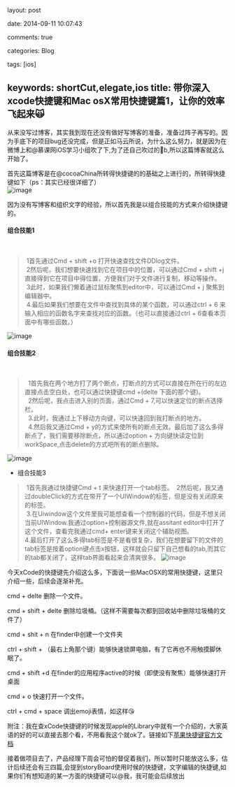 layout: post

date: 2014-09-11 10:07:43

comments: true

categories: Blog

tags: [ios]

keywords:  shortCut,elegate,ios
title: 带你深入xcode快捷键和Mac osX常用快捷键篇1，让你的效率飞起来🙀
---

从来没写过博客，其实我到现在还没有做好写博客的准备，准备过阵子再写的。因为手底下的项目bug还没完成，但是正如马云所说，为什么这么努力，就是因为在微博上和@慕课网iOS学习小组吹了下,为了还自己吹过的🐂b,所以这篇博客就这么开始了。   
<!-- more -->
首先这篇博客是在@cocoaChina所转得快捷键的的基础之上进行的，所转得快捷键如下（ps：其实已经很详细了）  
![image](http://ww3.sinaimg.cn/bmiddle/62eeaba5jw1encqkca7voj20qe11cdo2.jpg)
  
因为没有写博客和组织文字的经验，所以首先我是以组合技能的方式来介绍快捷键的。  

#### 组合技能1  
      
> 1首先通过Cmd + shift +o 打开快速查找文件DDlog文件。    
> 2然后呢，我们想要快速找到它在项目中的位置，可以通过Cmd + shift +j直接得到它在项目中得位置，方便我们对于文件进行复制，移动等操作。  
> 3此时，如果我们懒着通过鼠标聚焦到editor中，可以通过Cmd + j 聚焦到编辑器中。  
> 4.最后如果我们想要在文件中查找到具体的某个函数，可以通过ctrl + 6 来输入相应的函数名字来查找对应的函数。（也可以直接通过ctrl + 6查看本页面中有哪些函数。）  

![image](http://m2.img.srcdd.com/farm5/d/2014/1220/21/4FF7AC7FEE29B29A5944E17DDAE7445B_ORIG_1265_658.gif)

#### 组合技能2
      
 >  1首先我在两个地方打了两个断点，打断点的方式可以直接在所在行的左边直接点击空白处，也可以通过快捷键cmd +\(delte 下面的那个键)。  
>  2然后呢，我点击进入别的页面，通过Cmd + 7,可以快速定位的断点选择栏。  
>  3.此时，我通过上下移动方向键，可以快速回到我打断点的地方。  
>  4.然后我又通过Cmd + y的方式来使所有的断点无效。最后加了这么多得断点了，我们需要移除断点，所以通过option + 方向键快读定位到workSpace,点击delete的方式吧所有的断点删除。  

![image](http://m3.img.srcdd.com/farm5/d/2014/1221/11/D4AF874F2CD68EDE94FCDE71229993E3_ORIG_1265_658.gif)  
* 组合技能3
      
> 1首先我通过快捷键Cmd + t 来快速打开一个tab标签。
> 2然后呢，我又通过doubleClick的方式在带开了一个UIWindow的标签，但是没有关闭原来的标签。  
> 3.在Uiwindow这个文件里我可能想查看一个控制器的代码，但是不想关闭当前UIWindow.我通过option+控制器源文件,就在assitant editor中打开了这个文件，查看完我通过cmd+ enter键来关闭这个辅助视图。  
4.最后打开了这么多得tab标签是不是看很复杂，我们在想要留下的文件的tab标签是按着option键点击x按钮，这样就会只留下自己想看的tab,而其它的tab都关闭了，这样tab界面看起来会清爽很多。
![image](http://m3.img.srcdd.com/farm5/d/2014/1221/13/EAAF5B8C08678DE34D0F1E7D9DABBBF4_ORIG_1265_658.gif)

今天xCode的快捷键先介绍这么多，下面说一些MacOSX的常用快捷键，这里只介绍一些，后续会逐渐补充。  

cmd + delte 删除一个文件。  

cmd + shift + delte 删除垃圾桶。（这样不需要每次都到回收站中删除垃圾桶的文件了）  

cmd + shit + n 在finder中创建一个文件夹  

ctrl + shift + （最右上角那个键）能够快速锁屏电脑，有了它再也不用触摸脚休眠了。  

cmd + shift +d 在finder的应用程序active的时候（即使没有聚焦）能够快速打开桌面    

cmd + o 快速打开一个文件。  

ctrl + cmd + space 调出emoji表情，如这样😘

附注：我在查xCode快捷键的时候发现apple的Library中就有一个介绍的，大家英语的好的可以直接去那个看，不用看我这个就ok了。链接如下[苹果快捷键官方文档](https://developer.apple.com/library/mac/documentation/IDEs/Conceptual/xcode_help-command_shortcuts/Introduction/Introduction.html)  

接着做项目去了，产品经理下周会可怕的督促着我们，所以暂时只能放这么多，估计后续还会有三四篇,会提到storyBoard使用时候的快捷键，文字编辑的快捷键,如果你们有想知道的某一方面的快捷键可以@我，我可能会后续放出
 


